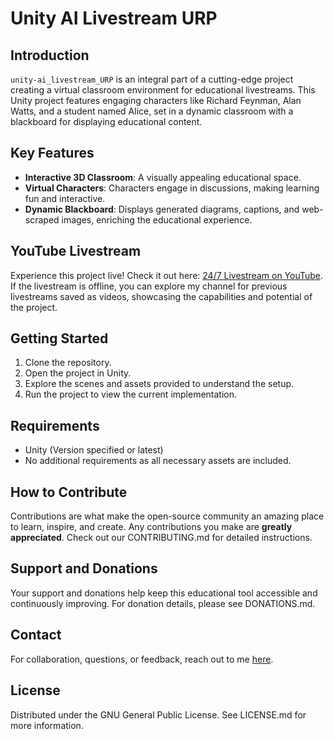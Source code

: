 # Unity AI Livestream URP

## Introduction
`unity-ai_livestream_URP` is an integral part of a cutting-edge project creating a virtual classroom environment for educational livestreams. This Unity project features engaging characters like Richard Feynman, Alan Watts, and a student named Alice, set in a dynamic classroom with a blackboard for displaying educational content.

## Key Features
- **Interactive 3D Classroom**: A visually appealing educational space.
- **Virtual Characters**: Characters engage in discussions, making learning fun and interactive.
- **Dynamic Blackboard**: Displays generated diagrams, captions, and web-scraped images, enriching the educational experience.

## YouTube Livestream
Experience this project live! Check it out here: [24/7 Livestream on YouTube](https://www.youtube.com/channel/UCDc3yi2IjdiQ2VoVGDzeuqg). If the livestream is offline, you can explore my channel for previous livestreams saved as videos, showcasing the capabilities and potential of the project.

## Getting Started
1. Clone the repository.
2. Open the project in Unity.
3. Explore the scenes and assets provided to understand the setup.
4. Run the project to view the current implementation.

## Requirements
- Unity (Version specified or latest)
- No additional requirements as all necessary assets are included.

## How to Contribute
Contributions are what make the open-source community an amazing place to learn, inspire, and create. Any contributions you make are **greatly appreciated**. Check out our CONTRIBUTING.md for detailed instructions.

## Support and Donations
Your support and donations help keep this educational tool accessible and continuously improving. For donation details, please see DONATIONS.md.

## Contact
For collaboration, questions, or feedback, reach out to me [here](https://github.com/Probst1nator).

## License
Distributed under the GNU General Public License. See LICENSE.md for more information.
